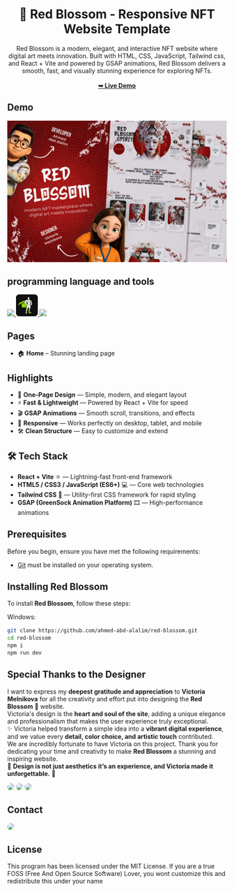 <div align="center">
<h1 align="center">🌸 Red Blossom - Responsive NFT Website Template</h1>
Red Blossom is a modern, elegant, and interactive NFT website where digital art meets innovation. Built with HTML, CSS, JavaScript, Tailwind css, and React + Vite and powered by GSAP animations, Red Blossom delivers a smooth, fast, and visually stunning experience for exploring NFTs.
<br />
<br />
<a href="https://redblossom.pages.dev/"><strong>➥ Live Demo</strong></a>
<br />
</div>

## Demo

![Red Blossom Desktop Demo](./website-demo-image/redblossom.jpg "Desktop Demo")

## programming language and tools

<p>
   <a href="#">
    <img src="https://skillicons.dev/icons?i=html,css,tailwind,js" />
    <img src="./website-demo-image/gsap.png" width="50px"/>
    <img src="https://skillicons.dev/icons?i=react,vscode,ps" />
   </a>
</p>

## Pages

- 🏠 **Home** – Stunning landing page

## Highlights

- 🎨 **One-Page Design** — Simple, modern, and elegant layout
- ⚡ **Fast & Lightweight** — Powered by React + Vite for speed
- 🎬 **GSAP Animations** — Smooth scroll, transitions, and effects
- 📱 **Responsive** — Works perfectly on desktop, tablet, and mobile
- 🛠️ **Clean Structure** — Easy to customize and extend

## 🛠️ Tech Stack

- **React + Vite** ⚛️ — Lightning-fast front-end framework
- **HTML5 / CSS3 / JavaScript (ES6+)** 💻 — Core web technologies
- **Tailwind CSS** 🎨 — Utility-first CSS framework for rapid styling
- **GSAP (GreenSock Animation Platform)** 🎞️ — High-performance animations

## Prerequisites

Before you begin, ensure you have met the following requirements:

- [Git](https://git-scm.com/downloads "Download Git") must be installed on your operating system.

## Installing Red Blossom

To install **Red Blossom**, follow these steps:

Windows:

```bash
git clone https://github.com/ahmed-abd-alalim/red-blossom.git
cd red-blossom
npm i
npm run dev
```

## Special Thanks to the Designer

I want to express my **deepest gratitude and appreciation** to **Victoria Melnikova** for all the creativity and effort put into designing the **Red Blossom** 🌸 website.<br/>
Victoria's design is the **heart and soul of the site**, adding a unique elegance and professionalism that makes the user experience truly exceptional.<br/>
✨ Victoria helped transform a simple idea into a **vibrant digital experience**, and we value every **detail, color choice, and artistic touch** contributed.<br/>
We are incredibly fortunate to have Victoria on this project. Thank you for dedicating your time and creativity to make **Red Blossom** a stunning and inspiring website.<br/>
🌸 **Design is not just aesthetics it’s an experience, and Victoria made it unforgettable.** 🙏

<p align="left">
  <a href="https://www.behance.net/3c27fa3f" target="_blank"><img src="https://img.shields.io/badge/-behance-%230077B5?style=for-the-badge&logo=behance&logoColor=white" style="border-radius: 30px" target="_blank"></a> <a href="https://www.instagram.com/my.vi_design/" target="_blank"><img src="https://img.shields.io/badge/Instagram-E4405F?style=for-the-badge&logo=instagram&logoColor=white" style="border-radius: 30px" target="_blank"></a> <a href="https://t.me/myvi_design" target="_blank"><img src="https://img.shields.io/badge/Telegram-2CA5E0?style=for-the-badge&logo=telegram&logoColor=white" style="border-radius: 30px" target="_blank"></a>
</p>

## Contact

<p align="left">
  <a href="https://www.linkedin.com/in/ahmed-abd-alalim-286768299/" target="_blank"><img src="https://img.shields.io/badge/-LinkedIn-%230077B5?style=for-the-badge&logo=linkedin&logoColor=white" style="border-radius: 30px" target="_blank"></a>
</p>

## License

This program has been licensed under the MIT License. If you are a true FOSS (Free And Open Source Software) Lover, you wont customize this and redistribute this under your name
